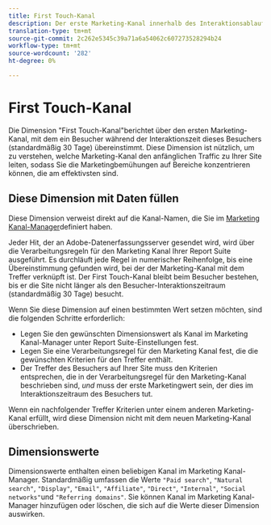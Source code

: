 ```yaml
---
title: First Touch-Kanal
description: Der erste Marketing-Kanal innerhalb des Interaktionsablaufs des Besuchers.
translation-type: tm+mt
source-git-commit: 2c262e5345c39a71a6a54062c607273528294b24
workflow-type: tm+mt
source-wordcount: '282'
ht-degree: 0%

---
```



# First Touch-Kanal

Die Dimension &quot;First Touch-Kanal&quot;berichtet über den ersten Marketing-Kanal, mit dem ein Besucher während der Interaktionszeit dieses Besuchers (standardmäßig 30 Tage) übereinstimmt. Diese Dimension ist nützlich, um zu verstehen, welche Marketing-Kanal den anfänglichen Traffic zu Ihrer Site leiten, sodass Sie die Marketingbemühungen auf Bereiche konzentrieren können, die am effektivsten sind.

## Diese Dimension mit Daten füllen

Diese Dimension verweist direkt auf die Kanal-Namen, die Sie im [Marketing Kanal-Manager](/help/admin/admin/marketing-channels-admin.md)definiert haben.

Jeder Hit, der an Adobe-Datenerfassungsserver gesendet wird, wird über die Verarbeitungsregeln für den Marketing Kanal Ihrer Report Suite ausgeführt. Es durchläuft jede Regel in numerischer Reihenfolge, bis eine Übereinstimmung gefunden wird, bei der der Marketing-Kanal mit dem Treffer verknüpft ist. Der First Touch-Kanal bleibt beim Besucher bestehen, bis er die Site nicht länger als den Besucher-Interaktionszeitraum (standardmäßig 30 Tage) besucht.

Wenn Sie diese Dimension auf einen bestimmten Wert setzen möchten, sind die folgenden Schritte erforderlich:

* Legen Sie den gewünschten Dimensionswert als Kanal im Marketing Kanal-Manager unter Report Suite-Einstellungen fest.
* Legen Sie eine Verarbeitungsregel für den Marketing Kanal fest, die die gewünschten Kriterien für den Treffer enthält.
* Der Treffer des Besuchers auf Ihrer Site muss den Kriterien entsprechen, die in der Verarbeitungsregel für den Marketing-Kanal beschrieben sind, _und_ muss der erste Marketingwert sein, der dies im Interaktionszeitraum des Besuchers tut.

Wenn ein nachfolgender Treffer Kriterien unter einem anderen Marketing-Kanal erfüllt, wird diese Dimension nicht mit dem neuen Marketing-Kanal überschrieben.

## Dimensionswerte

Dimensionswerte enthalten einen beliebigen Kanal im Marketing Kanal-Manager. Standardmäßig umfassen die Werte `"Paid search"`, `"Natural search"`, `"Display"`, `"Email"`, `"Affiliate"`, `"Direct"`, `"Internal"`, `"Social networks"`und `"Referring domains"`. Sie können Kanal im Marketing Kanal-Manager hinzufügen oder löschen, die sich auf die Werte dieser Dimension auswirken.
